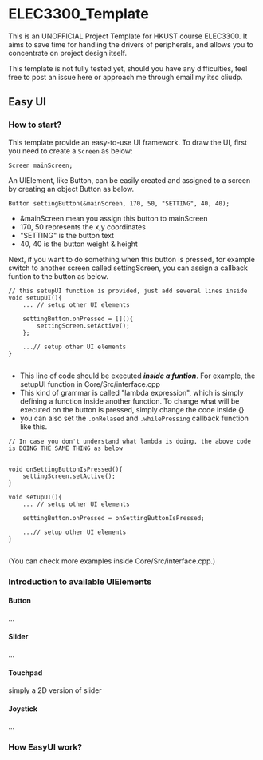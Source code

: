 # ELEC3300_Template
This is an UNOFFICIAL Project Template for HKUST course ELEC3300. It aims to save time for handling the drivers of peripherals, and allows you to concentrate on project design itself.

This template is not fully tested yet, should you have any difficulties, feel free to post an issue here or approach me through email my itsc cliudp.

## Easy UI


### How to start?

This template provide an easy-to-use UI framework.
To draw the UI, first you need to create a `Screen` as below:

```
Screen mainScreen;
```

An UIElement, like Button, can be easily created and assigned to a screen by creating an object Button as below.

```
Button settingButton(&mainScreen, 170, 50, "SETTING", 40, 40);
```
- &mainScreen mean you assign this button to mainScreen
- 170, 50 represents the x,y coordinates
- "SETTING" is the button text
- 40, 40 is the button weight & height





Next, if you want to do something when this button is pressed, for example switch to another screen called settingScreen, you can assign a callback funtion to the button as below.

```
// this setupUI function is provided, just add several lines inside
void setupUI(){
    ... // setup other UI elements

    settingButton.onPressed = [](){
        settingScreen.setActive();
    };

    ...// setup other UI elements
}


```
- This line of code should be executed ***inside a funtion***. For example, the setupUI function in Core/Src/interface.cpp
- This kind of grammar is called "lambda expression", which is simply defining a function inside another function. To change what will be executed on the button is pressed, simply change the code inside {}
- you can also set the `.onRelased` and `.whilePressing` callback function like this.

```
// In case you don't understand what lambda is doing, the above code is DOING THE SAME THING as below


void onSettingButtonIsPressed(){
    settingScreen.setActive();
}

void setupUI(){
    ... // setup other UI elements

    settingButton.onPressed = onSettingButtonIsPressed;

    ...// setup other UI elements
}


```


(You can check more examples inside Core/Src/interface.cpp.)


### Introduction to available UIElements

#### Button
...
#### Slider
...
#### Touchpad
simply a 2D version of slider
#### Joystick
...


### How EasyUI work?